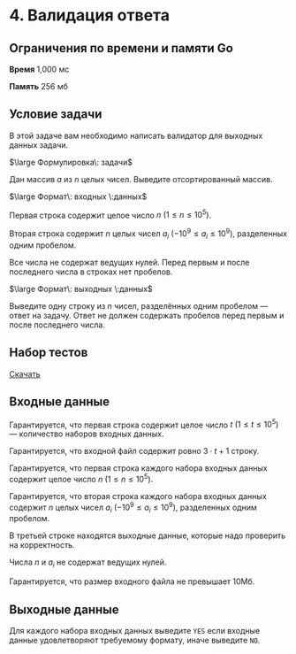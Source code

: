 # 4. Валидация ответа

## Ограничения по времени и памяти Go

**Время** 1,000 мс

**Память** 256 мб

## Условие задачи

В этой задаче вам необходимо написать валидатор для выходных данных задачи.

$\large Формулировка\: задачи$

Дан массив $a$ из $n$ целых чисел. Выведите отсортированный массив.

$\large Формат\: входных \:данных$

Первая строка содержит целое число $n\ (1 \le n \le 10^5)$.

Вторая строка содержит $n$ целых чисел $a_i\ (-10^9 \le a_i \le 10^9)$, разделенных одним пробелом.

Все числа не содержат ведущих нулей. Перед первым и после последнего числа в строках нет пробелов.

$\large Формат\: выходных \:данных$

Выведите одну строку из $n$ чисел, разделённых одним пробелом — ответ на задачу. Ответ не должен содержать пробелов перед первым и после последнего числа.

## Набор тестов

[Скачать](./validate-output.zip)

## Входные данные

Гарантируется, что первая строка содержит целое число $t\ (1 \le t \le 10^5)$ — количество наборов входных данных.

Гарантируется, что входной файл содержит ровно $3\cdot t + 1$ строку.

Гарантируется, что первая строка каждого набора входных данных содержит целое число $n\ (1 \le n \le 10^5)$.

Гарантируется, что вторая строка каждого набора входных данных содержит $n$ целых чисел $a_i\ (-10^9 \le a_i \le 10^9)$, разделенных одним пробелом.

В третьей строке находятся выходные данные, которые надо проверить на корректность.

Числа $n$ и $a_i$ не содержат ведущих нулей.

Гарантируется, что размер входного файла не превышает 10Мб.

## Выходные данные

Для каждого набора входных данных выведите $\texttt{YES}$ если входные данные удовлетворяют требуемому формату, иначе выведите $\texttt{NO}$.